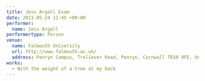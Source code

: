 ```yaml
---
title: Jess Argall Exam
date: 2011-05-24 12:45 +00:00
performer:
  name: Jess Argall
performertype: Person
venue:
  name: Falmouth University
  url: http://www.falmouth.ac.uk/
  address: Penryn Campus, Treliever Road, Penryn, Cornwall TR10 9FE, United Kingdom
works:
  - With the weight of a tree at my back
---
```

